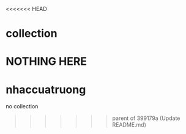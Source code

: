 <<<<<<< HEAD
# collection
NOTHING HERE
=======
# nhaccuatruong
no collection
>>>>>>> parent of 399179a (Update README.md)
